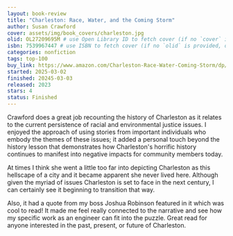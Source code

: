 ```yaml
---
layout: book-review
title: "Charleston: Race, Water, and the Coming Storm"
author: Susan Crawford
cover: assets/img/book_covers/charleston.jpg
olid: OL27209695M # use Open Library ID to fetch cover (if no `cover` is provided)
isbn: 7539967447 # use ISBN to fetch cover (if no `olid` is provided, dashes are optional)
categories: nonfiction
tags: top-100
buy_link: https://www.amazon.com/Charleston-Race-Water-Coming-Storm/dp/1639363572
started: 2025-03-02
finished: 20245-03-03
released: 2023
stars: 4
status: Finished
---
```


Crawford does a great job recounting the history of Charleston as it relates to the current persistence of racial and environmental justice issues. I enjoyed the approach of using stories from important individuals who embody the themes of these issues; it added a personal touch beyond the history lesson that demonstrates how Charleston's horrific history continues to manifest into negative impacts for community members today.

At times I think she went a little too far into depicting Charleston as this hellscape of a city and it became apparent she never lived here. Although given the myriad of issues Charleston is set to face in the next century, I can certainly see it beginning to transition that way.

Also, it had a quote from my boss Joshua Robinson featured in it which was cool to read! It made me feel really connected to the narrative and see how my specific work as an engineer can fit into the puzzle. Great read for anyone interested in the past, present, or future of Charleston.
